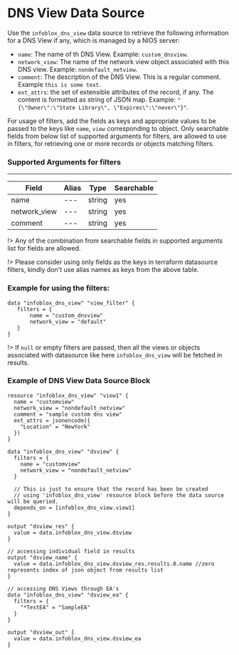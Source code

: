 # DNS View Data Source

Use the `infoblox_dns_view` data source to retrieve the following information for a DNS View if any, which is managed by a NIOS server:

* `name`: The name of th DNS View. Example: `custom_dnsview`.
* `network_view`: The name of the network view object associated with this DNS view. Example: `nondefault_netview`.
* `comment`: The description of the DNS View. This is a regular comment. Example `this is some text`.
* `ext_attrs`: the set of extensible attributes of the record, if any. The content is formatted as string of JSON map. Example: `"{\"Owner\":\"State Library\", \"Expires\":\"never\"}"`.

For usage of filters, add the fields as keys and appropriate values to be passed to the keys like `name`, `view` corresponding to object. Only searchable fields
from below list of supported arguments for filters, are allowed to use in filters, for retrieving one or more records or objects matching
filters.

### Supported Arguments for filters

-----
| Field        | Alias | Type   | Searchable |
|--------------|-------|--------|------------|
| name         | ---   | string | yes        |
| network_view | ---   | string | yes        |
| comment      | ---   | string | yes        |

!> Any of the combination from searchable fields in supported arguments list for fields are allowed.

!> Please consider using only fields as the keys in terraform datasource filters, kindly don't use alias names as keys from the above table.

### Example for using the filters:
 ```hcl
 data "infoblox_dns_view" "view_filter" {
    filters = {
        name = "custom_dnsview"
        network_view = "default"
    }
 }
 ```

!> If `null` or empty filters are passed, then all the views or objects associated with datasource like here `infoblox_dns_view` will be fetched in results.

### Example of DNS View Data Source Block

```hcl
resource "infoblox_dns_view" "view1" {
  name = "customview"
  network_view = "nondefault_netview"
  comment = "sample custom dns view"
  ext_attrs = jsonencode({
    "Location" = "NewYork"
  })
}

data "infoblox_dns_view" "dsview" {
  filters = {
    name = "customview"
    network_view = "nondefault_netview"
  }
  
  // This is just to ensure that the record has been be created
  // using 'infoblox_dns_view' resource block before the data source will be queried.
  depends_on = [infoblox_dns_view.view1]
}

output "dsview_res" {
  value = data.infoblox_dns_view.dsview
}

// accessing individual field in results
output "dsview_name" {
  value = data.infoblox_dns_view.dsview_res.results.0.name //zero represents index of json object from results list
}

// accessing DNS Views through EA's
data "infoblox_dns_view" "dsview_ea" {
  filters = {
    "*TestEA" = "SampleEA"
  }
}

output "dsview_out" {
  value = data.infoblox_dns_view.dsview_ea
}
```